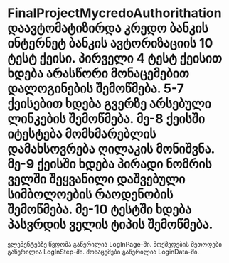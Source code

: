 # FinalProjectMycredoAuthorithation დაავტომატიზირდა კრედო ბანკის ინტერნეტ ბანკის ავტორიზაციის 10 ტესტ ქეისი. პირველი 4 ტესტ ქეისით ხდება არასწორი მონაცემებით დალოგინების შემოწმება. 5-7 ქეისებით ხდება გვერზე არსებული ლინკების შემოწმება. მე-8 ქეისში იტესტება მომხმარებლის დამახსოვრება ღილაკის მონიშვნა. მე-9 ქეისში ხდება პირადი ნომრის ველში შეყვანილი დაშვებული სიმბოლოების რაოდენობის შემოწმება. მე-10 ტესტში ხდება პასვრდის ველის ტიპის შემოწმება.
ელემენტებზე წვდომა გაწერილია LogInPage-ში. მოქმედების მეთოდები გაწერილია LogInStep-ში. მონაცემები გაწერილია LoginData-ში.
